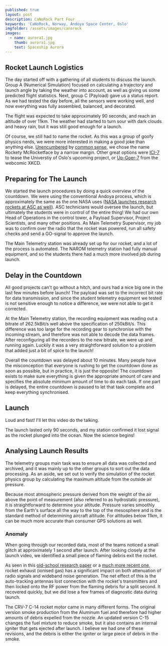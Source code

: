 ```yaml
---
published: true
layout: post
description: CaNoRock Part Four
keywords: 'CaNoRock, Norway, Andoya Space Center, Oslo'
imgfolder: /assets/images/canorock
images:
  - name: aurora1.jpg
    thumb: aurora1.jpg
    text: Spaceship Aurora
---
```

## Rocket Launch Logistics
The day started off with a gathering of all students to discuss the launch. Group A (Numerical Simulation) focused on calculating a trajectory and launch angle by taking the weather into account, as well as giving us some predicted flight statistics. Next, group C (Payload) gave us a status report. As we had tested the day before, all the sensors were working well, and now everything was fully assembled, balanced, and decorated.

The flight was expected to take approximately 90 seconds, and reach an altitude of over 11km. The weather had started to turn sour with dark clouds and heavy rain, but it was still good enough for a launch.

Of course, we still had to name the rocket. As this was a group of goofy physics nerds, we were more interested in making a good joke than anything else. [Unencumbered](https://www.theguardian.com/environment/2016/apr/17/boaty-mcboatface-wins-poll-to-name-polar-research-vessel) by [common sense](http://www.bbc.com/news/uk-36225652), we chose the name Rockety McRocketface by a narrow margin. Other great options were [ICI-7](https://www.mn.uio.no/fysikk/english/research/projects/ici/) to tease the Universtiy of Oslo's upcoming project, or [Up-Goer-7](https://xkcd.com/1133/) from the webcomic XKCD.

## Preparing for The Launch
We started the launch procedures by doing a quick overview of the countdown. We were using the conventional Andoya process, which is approximately the same as the one NASA uses ([NASA launches research rockets at ASC as well](http://andoyaspace.no/?p=2099)). ASC technicians would oversee the launch, but ultimately the students were in control of the entire thing! We had our own Head of Operations in the control tower, a Payload Supervisor, Project Scientists, and many other positions. As Main Telemetry Supervisor, my job was to confirm over the radio that the rocket was powered, run all safety checks and send a GO-signal to approve the launch.

The Main Telemetry station was already set up for our rocket, and a lot of the process is automated. The NAROM telemetry station had fully manual equipment, and so the students there had a much more involved job during launch.

## Delay in the Countdown
All good projects can't go without a hitch, and ours had a nice big one in the last few minutes before launch! The payload was set to the incorrect bit rate for data transmission, and since the student telemetry equipment we tested is not sensitive enough to notice a difference, we were not able to get it corrected.

At the Main Telemetry station, the recording equipment was reading out a bitrate of 262.5kBit/s well above the specification of 250kBit/s. This difference was too large for the recording gear to synchronise with the incoming stream, and therefore was not able to decode the data frames. After reconfiguring all the recorders to the new bitrate, we were up and running again. Luckily it was a very straightforward solution to a problem that added just a bit of spice to the launch!

Overall the countdown was delayed about 10 minutes. Many people have the misconception that everyone is rushing to get the countdown done as soon as possible, but in practice, it is just the opposite! The countdown exists to make sure everything is given the appropriate amount of care and specifies the absolute minimum amount of time to do each task. If one part is delayed, the entire countdown is paused to let that task complete and keep everything synchronised.

## Launch
Loud and fast! I'll let this video do the talking.

The launch lasted only 90 seconds, and my station confirmed it lost signal as the rocket plunged into the ocean. Now the science begins!

## Analysing Launch Results
The telemetry groups main task was to ensure all data was collected and archived, and it was mainly up to the other groups to sort out the data processing. As an aside, we set out to verify the simulation of the rocket physics group by calculating the maximum altitude from the outside air pressure.

Because most atmospheric pressure derived from the weight of the air above the point of measurement (also referred to as hydrostatic pressure), it is straightforward to determine your altitude. Pressure varies smoothly from the Earth's surface all the way to the top of the mesosphere and is the standard method of determining aircraft altitude. For altitudes below 11km, it can be much more accurate than consumer GPS solutions as well.

### Anomaly
When going through our recorded data, most of the teams noticed a small glitch at approximately 1 second after launch. After looking closely at the launch video, we identified a small piece of flaming debris exit the rocket.

As seen in this [old-school research paper](http://www.dtic.mil/cgi-bin/GetTRDoc?Location=U2&doc=GetTRDoc.pdf&AD=AD0596285) or a [much more recent one](http://my.fit.edu/~chintals/index_files/A32358.pdf), rocket exhaust (ionised gas) has a significant impact on both attenuation of radio signals and wideband noise generation. The net effect of this is the auto-tracking antennas lost connection with the rocket's transmitters and then locked onto the RF power from the flaming debris for a split second. It recovered quickly, but we did lose a few frames of diagnostic data during launch.

The CRV-7 C-14 rocket motor came in many different forms. The original version smoke production from the Aluminum fuel and therefore had higher amounts of debris expelled from the nozzle. An updated version C-15 changes the fuel mixture to reduce smoke, but it also contains an internal igniter that gets ejected after launch. I believe we had one of these revisions, and the debris is either the igniter or large piece of debris in the smoke.
